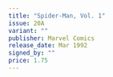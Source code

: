 ```yaml
---
title: "Spider-Man, Vol. 1"
issue: 20A
variant: ""
publisher: Marvel Comics
release_date: Mar 1992
signed_by: ""
price: 1.75
---
```

